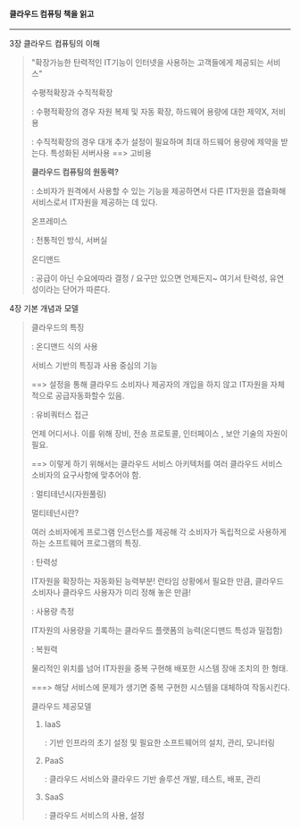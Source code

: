 #### 클라우드 컴퓨팅 책을 읽고

----

3장 클라우드 컴퓨팅의 이해

> "확장가능한 탄력적인 IT기능이 인터넷을 사용하는 고객들에게 제공되는 서비스"
>
> 수평적확장과 수직적확장
>
> : 수평적확장의 경우 자원 복제 및 자동 확장, 하드웨어 용량에 대한 제약X, 저비용
>
> : 수직적확장의 경우 대개 추가 설정이 필요하며 최대 하드웨어 용량에 제약을 받는다. 특성화된 서버사용 ==> 고비용
>
> **클라우드 컴퓨팅의 원동력?**
>
> : 소비자가 원격에서 사용할 수 있는 기능을 제공하면서 다른 IT자원을 캡슐화해 서비스로서 IT자원을 제공하는 데 있다. 
>
> 온프레미스
>
> : 전통적인 방식, 서버실
>
> 온디맨드
>
> : 공급이 아닌 수요에따라 결정 / 요구만 있으면 언제든지~ 여기서 탄력성, 유연성이라는 단어가 따른다.



4장 기본 개념과 모델

> 클라우드의 특징
>
> : 온디맨드 식의 사용
>
> 서비스 기반의 특징과 사용 중심의 기능
>
> ==> 설정을 통해 클라우드 소비자나 제공자의 개입을 하지 않고 IT자원을 자체적으로 공급자동화할수 있음.
>
> : 유비쿼터스 접근
>
> 언제 어디서나. 이를 위해 장비, 전송 프로토콜, 인터페이스 , 보안 기술의 자원이 필요.
>
> ==> 이렇게 하기 위해서는 클라우드 서비스 아키텍처를 여러 클라우드 서비스 소비자의 요구사항에 맞추어야 함.
>
> : 멀티테넌시(자원풀링)
>
> 멀티테넌시란? 
>
> 여러 소비자에게 프로그램 인스턴스를 제공해 각 소비자가 독립적으로 사용하게 하는 소프트웨어 프로그램의 특징. 
>
> : 탄력성
>
> IT자원을 확장하는 자동화된 능력부분! 런타임 상황에서 필요한 만큼, 클라우드 소비자나 클라우드 사용자가 미리 정해 놓은 만큼!
>
> : 사용량 측정
>
>  IT자원의 사용량을 기록하는 클라우드 플랫폼의 능력(온디맨드 특성과 밀접함)
>
> : 복원력
>
>  물리적인 위치를 넘어 IT자원을 중복 구현해 배포한 시스템 장애 조치의 한 형태.
>
> ===> 해당 서비스에 문제가 생기면 중복 구현한 시스템을 대체하여 작동시킨다.
>
> 클라우드 제공모델
>
> 1. IaaS
>
>    : 기반 인프라의 초기 설정 및 필요한 소프트웨어의 설치, 관리, 모니터링
>
> 2. PaaS
>
>    : 클라우드 서비스와 클라우드 기반 솔루션 개발, 테스트, 배포, 관리
>
> 3. SaaS
>
>    : 클라우드 서비스의 사용, 설정